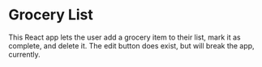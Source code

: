 # Grocery List

This React app lets the user add a grocery item to their list, mark it as complete, and delete it. The edit button does exist, but will break the app, currently.
